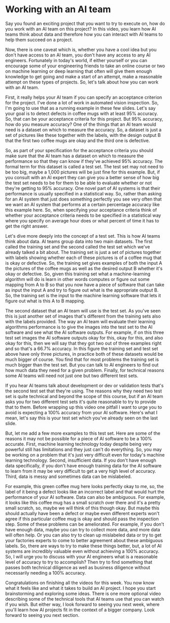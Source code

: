 # Working with an AI team

Say you found an exciting project that you want to try to execute on, how do you work with an AI team on this project? In this video, you learn how AI teams think about data and therefore how you can interact with AI teams to help them succeed on a project.

Now, there is one caveat which is, whether you have a cool idea but you don't have access to an AI team, you don't have any access to any AI engineers. Fortunately in today's world, if either yourself or you can encourage some of your engineering friends to take an online course or two on machine learning or deep learning that often will give them enough knowledge to get going and make a start of an attempt, make a reasonable attempt on these types of projects. So, let's talk about how you can work with an AI team.

First, it really helps your AI team if you can specify an acceptance criterion for the project. I've done a lot of work in automated vision inspection. So, I'm going to use that as a running example in these few slides. Let's say your goal is to detect defects in coffee mugs with at least 95% accuracy. So, that can be your acceptance criteria for this project. But 95% accuracy, how do you measure accuracy? One of the things that an AI team would need is a dataset on which to measure the accuracy. So, a dataset is just a set of pictures like these together with the labels, with the design output B that the first two coffee mugs are okay and the third one is defective.

So, as part of your specification for the acceptance criteria you should make sure that the AI team has a dataset on which to measure the performance so that they can know if they've achieved 95% accuracy. The formal term for this dataset is called a test set. The test set may not need to be too big, maybe a 1,000 pictures will be just fine for this example. But, if you consult with an AI expert they can give you a better sense of how big the test set needs to be for them to be able to evaluate whether or not they're getting to 95% accuracy. One novel part of AI systems is that their performance is usually specified in a statistical way. So, rather than asking for an AI system that just does something perfectly you see very often that we want an AI system that performs at a certain percentage accuracy like this example here. So, when specifying your acceptance criteria think of whether your acceptance criteria needs to be specified in a statistical way where you specify on average hour does or what percent of time it has to get the right answer.

Let's dive more deeply into the concept of a test set. This is how AI teams think about data. AI teams group data into two main datasets. The first called the training set and the second called the test set which we've already talked a bit about. The training set is just a set of pictures together with labels showing whether each of these pictures is of a coffee mug that is okay or defective. So, the training set gives examples of both the input A the pictures of the coffee mugs as well as the desired output B whether it's okay or defective. So, given this training set what a machine-learning algorithm will do is learn in other words computes or figure out some mapping from A to B so that you now have a piece of software that can take as input the input A and try to figure out what is the appropriate output B. So, the training set is the input to the machine learning software that lets it figure out what is this A to B mapping.

The second dataset that an AI team will use is the test set. As you've seen this is just another set of images that's different from the training sets also with the labels provided. The way an AI team will evaluate their learning algorithms performance is to give the images into the test set to the AI software and see what the AI software outputs. For example, if on this three test set images the AI software outputs okay for this, okay for this, and also okay for this, then we will say that they got two out of three examples right and so that's a 66.7% accuracy. In this figure the training set and test set above have only three pictures, in practice both of these datasets would be much bigger of course. You find that for most problems the training set is much bigger than the test set. But you can talk to AI engineers to find out how much data they need for a given problem. Finally, for technical reasons some AI teams will need not just one but two different test sets.

If you hear AI teams talk about development or dev or validation tests that's the second test set that they're using. The reasons why they need two test set is quite technical and beyond the scope of this course, but if an AI team asks you for two different test sets it's quite reasonable to try to provide that to them. Before wrapping up this video one pitfall I want to urge you to avoid is expecting a 100% accuracy from your AI software. Here's what I mean, let's say this is your test set which you've already seen on the last slide.

But, let me add a few more examples to this test set. Here are some of the reasons it may not be possible for a piece of AI software to be a 100% accurate. First, machine learning technology today despite being very powerful still has limitations and they just can't do everything. So, you may be working on a problem that it's just very difficult even for today's machine learning technology. Second, insufficient data. If you don't have enough data specifically, if you don't have enough training data for the AI software to learn from it may be very difficult to get a very high level of accuracy. Third, data is messy and sometimes data can be mislabeled.

For example, this green coffee mug here looks perfectly okay to me, so, the label of it being a defect looks like an incorrect label and that would hurt the performance of your AI software. Data can also be ambiguous. For example, it looks like this coffee mug has a small scratch over there and it's a pretty small scratch, so, maybe we will think of this though okay. But maybe this should actually have been a defect or maybe even different experts won't agree if this particular coffee mug is okay and should pass the inspection step. Some of these problems can be ameliorated. For example, if you don't have enough data, maybe you can try to collect more data, and more data will often help. Or you can also try to clean up mislabeled data or try to get your factories experts to come to better agreement about these ambiguous labels. So, there are ways to try to make these things better, but, a lot of AI systems are incredibly valuable even without achieving a 100% accuracy. So, I will urge you to discuss with your AI engineers what is a reasonable level of accuracy to try to accomplish? Then try to find something that passes both technical diligence as well as business diligence without necessarily needing a 100% accuracy.

Congratulations on finishing all the videos for this week. You now know what it feels like and what it takes to build an AI project. I hope you start brainstorming and exploring some ideas. There is one more optional video describing some of the technical tools that AI teams use that you can watch if you wish. But either way, I look forward to seeing you next week, where you'll learn how AI projects fit in the context of a bigger company. Look forward to seeing you next section.
